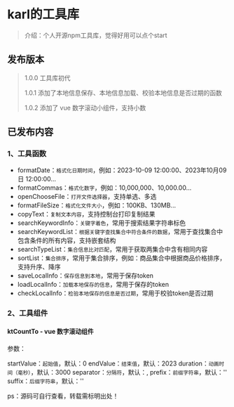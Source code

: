 # karl的工具库

> 介绍：个人开源npm工具库，觉得好用可以点个start

## 发布版本

> 1.0.0  工具库初代  
>
> 1.0.1 添加了本地信息保存、本地信息加载、校验本地信息是否过期的函数  
>
> 1.0.2 添加了 vue 数字滚动小组件，支持小数  

## 已发布内容

### 1、工具函数

- formatDate：`格式化日期时间`，例如：2023-10-09 12:00:00、2023年10月09日 12:00:00...
- formatCommas：`格式化数字`，例如：10,000,000、10,000.00...
- openChooseFile：`打开文件选择器`，支持单选、多选
- formatFileSize：`格式化文件大小`，例如：100KB、130MB...
- copyText：`复制文本内容`，支持控制台打印复制结果
- searchKeywordInfo：`关键字着色`，常用于搜索结果字符串标色
- searchKeywordList：`根据关键字查找集合中符合条件的数据`，常用于查找集合中包含条件的所有内容，支持嵌套结构
- searchTypeList：`集合信息比对匹配`，常用于获取两集合中含有相同内容
- sortList：`集合排序`，常用于集合排序，例如：商品集合中根据商品价格排序，支持升序、降序
- saveLocalInfo：`保存信息到本地`，常用于保存token
- loadLocalInfo：`加载本地保存的信息`，常用于保存的token
- checkLocalInfo：`检验本地保存的信息是否过期`，常用于校验token是否过期

### 2、工具组件

#### ktCountTo - vue 数字滚动组件

参数：

startValue：`起始值`，默认：0
endValue：`结束值`，默认：2023
duration：`动画时间（毫秒）`，默认：3000
separator：`分隔符`，默认：,
prefix：`前缀字符串`，默认：''
suffix：`后缀字符串`，默认：''

ps：源码可自行查看，转载需标明出处！
